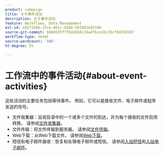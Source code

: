 ```yaml
---
product: campaign
title: 关于事件活动
description: 关于事件活动
feature: Workflows, Data Management
exl-id: ed27159e-2fce-4b1c-92e8-581901b82f60
source-git-commit: b666535f7f82d1b8c2da4fbce1bc25cf8d39d187
workflow-type: tm+mt
source-wordcount: '105'
ht-degree: 5%

---
```


# 工作流中的事件活动{#about-event-activities}



这些活动的主要任务包括等待事件。 例如，它可以是接收文件、电子邮件或程序发送的信号。

* 文件收集器：监视目录中的一个或多个文件的到达，并为每个接收的文件启用转换。 请参阅[文件收集器](file-collector.md)。
* 文件传输：将文件传输到服务器。 请参阅[文件传输](file-transfer.md)。
* Web下载：从Web下载文件。 请参阅[Web下载](web-download.md)。
* 短信和电子邮件接收：恢复和处理电子邮件或短信。 请参阅[入站短信](inbound-sms.md)和[入站电子邮件](inbound-emails.md)。
